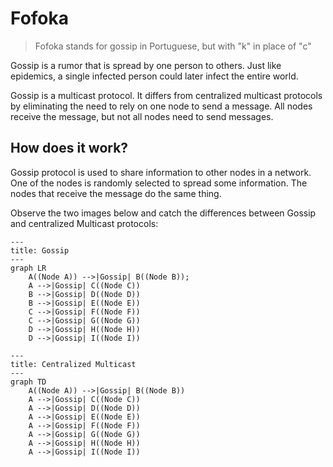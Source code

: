 # Fofoka

> Fofoka stands for gossip in Portuguese, but with "k" in place of "c"

Gossip is a rumor that is spread by one person to others. Just like epidemics, a single infected person could later infect the entire world.

Gossip is a multicast protocol. It differs from centralized multicast protocols by eliminating the need to rely on one node to send a message. All nodes receive the message, but not all nodes need to send messages.

## How does it work?

Gossip protocol is used to share information to other nodes in a network. One of the nodes is randomly selected to spread some information. The nodes that receive the message do the same thing.

Observe the two images below and catch the differences between Gossip and centralized Multicast protocols:

```mermaid
---
title: Gossip
---
graph LR
    A((Node A)) -->|Gossip| B((Node B));
    A -->|Gossip| C((Node C))
    B -->|Gossip| D((Node D))
    B -->|Gossip| E((Node E))
    C -->|Gossip| F((Node F))
    C -->|Gossip| G((Node G))
    D -->|Gossip| H((Node H))
    D -->|Gossip| I((Node I))
```

```mermaid
---
title: Centralized Multicast
---
graph TD
    A((Node A)) -->|Gossip| B((Node B))
    A -->|Gossip| C((Node C))
    A -->|Gossip| D((Node D))
    A -->|Gossip| E((Node E))
    A -->|Gossip| F((Node F))
    A -->|Gossip| G((Node G))
    A -->|Gossip| H((Node H))
    A -->|Gossip| I((Node I))
```
